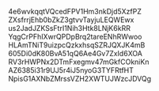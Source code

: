 4e6wvkqqtVQcedFPV1Hm3nkDjd5XzfPZ
ZXsfrrjEhb0bZkZ3gtvvTayjuLEQWEwx
us2JadJZKSsFtrI1Nih3Htk8LNjK6kRR
YqgCrPFhIXwrQPDpBrq2tareENhRWwoo
HLAmTNiT9uizpcQzkxhsqSZRJQXJK4mB
605Di0dK80BvA51qQ6Ae4Gv7ZxId6XOA
RV3rHWPNx2DTmFxegmv47mGkfCOkniKn
AZ6385i31r9UJ5r4iJ5nyoG3TYFRtfHT
NpisG1AXNbZMrssVZH2XWTUJWzcJDVQg
